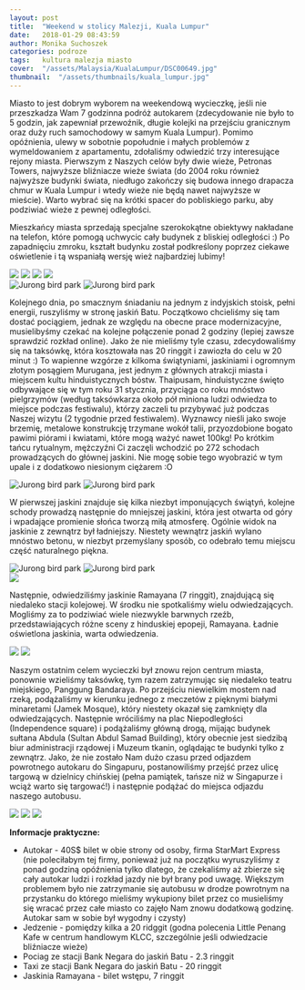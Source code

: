 ```yaml
---
layout: post
title:  "Weekend w stolicy Malezji, Kuala Lumpur"
date:   2018-01-29 08:43:59
author: Monika Suchoszek
categories: podroze
tags:	kultura malezja miasto
cover:  "/assets/Malaysia/KualaLumpur/DSC00649.jpg"
thumbnail:  "/assets/thumbnails/kuala_lumpur.jpg"
---
```


Miasto to jest dobrym wyborem na weekendową wycieczkę, jeśli nie przeszkadza Wam 7 godzinna podróż autokarem (zdecydowanie nie było to 5 godzin, jak zapewniał przewoźnik,
długie kolejki na przejściu granicznym oraz duży ruch samochodowy w samym Kuala Lumpur). Pomimo opóźnienia, ulewy w sobotnie popołudnie i małych problemów z wymeldowaniem 
z apartamentu, zdołaliśmy odwiedzić trzy interesujące rejony miasta. Pierwszym z Naszych celów były dwie wieże, Petronas Towers, najwyższe bliźniacze wieże świata (do 2004
roku również najwyższe budynki świata, niedługo zakończy się budowa innego drapacza chmur w Kuala Lumpur i wtedy wieże nie będą nawet najwyższe w mieście). Warto wybrać 
się na krótki spacer do pobliskiego parku, aby podziwiać wieże z pewnej odległości. 
  
Mieszkańcy miasta sprzedają specjalne szerokokątne obiektywy nakładane na telefon, które pomogą uchwycic cały budynek z bliskiej odległości :) Po zapadnięciu zmroku, kształt budynku został podkreślony poprzez ciekawe oświetlenie i tą wspaniałą wersję wież najbardziej lubimy!

<img src="/assets/Malaysia/KualaLumpur/DSC00661-e1517205904767.jpg">

<img src="/assets/Malaysia/KualaLumpur/DSC00655.jpg">

<img src="/assets/Malaysia/KualaLumpur/DSC00726.jpg">

<img src="/assets/Malaysia/KualaLumpur/DSC00701.jpg">

<div class="row">
  <img src="/assets/Malaysia/KualaLumpur/DSC00714-e1517205917967.jpg" class="column-50" alt="Jurong bird park" />
  <img src="/assets/Malaysia/KualaLumpur/DSC00719-e1517205893851.jpg" class="column-50" alt="Jurong bird park" />
</div>

Kolejnego dnia, po smacznym śniadaniu na jednym z indyjskich stoisk, pełni energii, ruszyliśmy w stronę jaskiń Batu. Początkowo chcieliśmy się tam dostać pociągiem, 
jednak ze względu na obecne prace modernizacyjne, musielibyśmy czekać na kolejne połączenie ponad 2 godziny (lepiej zawsze sprawdzić rozkład online). Jako że nie mieliśmy
 tyle czasu, zdecydowaliśmy się na taksówkę, która kosztowała nas 20 ringgit i zawiozła do celu w 20 minut :) To wapienne wzgórze z kilkoma świątyniami, jaskiniami i 
 ogromnym złotym posągiem Murugana, jest jednym z głównych atrakcji miasta i miejscem kultu hinduistycznych bóstw. Thaipusam, hinduistyczne święto odbywające się w tym 
 roku 31 stycznia, przyciąga co roku mnóstwo pielgrzymów (według taksówkarza około pół miniona ludzi odwiedza to miejsce podczas festiwalu), którzy zaczeli tu przybywać 
 już podczas Naszej wizytu (2 tygodnie przed festiwalem). Wyznawcy nieśli jako swoje brzemię, metalowe konstrukcję trzymane wokół talii, przyozdobione bogato pawimi piórami
i kwiatami, które mogą ważyć nawet 100kg! Po krótkim tańcu rytualnym, mężczyźni Ci zaczęli wchodzić po 272 schodach prowadzących do głównej jaskini. Nie mogę sobie tego 
wyobrazić w tym upale i z dodatkowo niesionym ciężarem :O

<div class="row">
  <img src="/assets/Malaysia/KualaLumpur/DSC00794-e1517205593637.jpg" class="column-50" alt="Jurong bird park" />
  <img src="/assets/Malaysia/KualaLumpur/DSC00759-e1517205729246.jpg" class="column-50" alt="Jurong bird park" />
</div>

W pierwszej jaskini znajduje się kilka niezbyt imponujących świątyń, kolejne schody prowadzą następnie do mniejszej jaskini, która jest otwarta od góry i wpadające 
promienie słońca tworzą miłą atmosferę. Ogólnie widok na jaskinie z zewnątrz był ładniejszy. Niestety wewnątrz jaskiń wylano mnóstwo betonu, w niezbyt przemyślany sposób, 
co odebrało temu miejscu część naturalnego piękna.

<div class="row">
  <img src="/assets/Malaysia/KualaLumpur/DSC00746-e1517205716322.jpg" class="column-50" alt="Jurong bird park" />
  <img src="/assets/Malaysia/KualaLumpur/DSC00768-e1517205584843.jpg" class="column-50" alt="Jurong bird park" />
</div>

<img src="/assets/Malaysia/KualaLumpur/DSC00766.jpg">

Następnie, odwiedziliśmy jaskinie Ramayana (7 ringgit), znajdującą się niedaleko stacji kolejowej. W środku nie spotkaliśmy wielu odwiedzających. Mogliśmy za to 
podziwiać wiele niezwykle barwnych rzeźb, przedstawiających różne sceny z hinduskiej epopeji, Ramayana. Ładnie oświetlona jaskinia, warta odwiedzenia.

<img src="/assets/Malaysia/KualaLumpur/DSC00815.jpg">
<img src="/assets/Malaysia/KualaLumpur/DSC00819.jpg">

Naszym ostatnim celem wycieczki był znowu rejon centrum miasta, ponownie wzieliśmy taksówkę, tym razem zatrzymując się niedaleko teatru miejskiego, Panggung Bandaraya. 
Po przejściu niewielkim mostem nad rzeką, podążaliśmy w kierunku jednego z meczetów z pięknymi białymi minaretami (Jamek Mosque), który niestety okazał się zamknięty dla
odwiedzających. Następnie wróciliśmy na plac Niepodległości (Independence square) i podążaliśmy główną drogą, mijając budynek sułtana Abdula (Sultan Abdul Samad Building),
który obecnie jest siedzibą biur administracji rządowej i Muzeum tkanin, oglądając te budynki tylko z zewnątrz. Jako, że nie zostało Nam dużo czasu przed odjazdem powrotnego
autokaru do Singapuru, postanowiliśmy przejść przez ulicę targową w dzielnicy chińskiej (pełna pamiątek, tańsze niż w Singapurze i wciąż warto się targować!) i następnie
podążać do miejsca odjazdu naszego autobusu.
    
<img src="/assets/Malaysia/KualaLumpur/DSC00837.jpg">

<img src="/assets/Malaysia/KualaLumpur/DSC00843.jpg">

<img src="/assets/Malaysia/KualaLumpur/DSC00845.jpg">


__Informacje praktyczne:__
  * Autokar - 40S$ bilet w obie strony od osoby, firma StarMart Express (nie poleciłabym tej firmy, ponieważ już na początku wyruszyliśmy z ponad godziną opóźnienia tylko
   dlatego, że czekaliśmy aż zbierze się cały autokar ludzi i rozkład jazdy nie był brany pod uwagę. Większym problemem było nie zatrzymanie się autobusu w drodze 
   powrotnym na przystanku do którego mieliśmy wykupiony bilet przez co musieliśmy się wracać przez całe miasto co zajęło Nam znowu dodatkową godzinę. Autokar sam w 
   sobie był wygodny i czysty)
  * Jedzenie - pomiędzy kilka a 20 ridggit (godna polecenia Little Penang Kafe w centrum handlowym KLCC, szczególnie jeśli odwiedzacie bliźniacze wieże)
  * Pociag ze stacji Bank Negara do jaskiń Batu - 2.3 ringgit
  * Taxi ze stacji Bank Negara do jaskiń Batu - 20 ringgit
  * Jaskinia Ramayana - bilet wstępu, 7 ringgit
